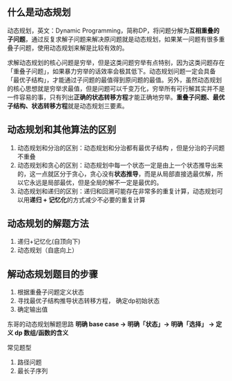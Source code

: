 ## 什么是动态规划
动态规划，英文：Dynamic Programming，简称DP，将问题分解为**互相重叠的子问题**，通过反复求解子问题来解决原问题就是动态规划，如果某一问题有很多重叠子问题，使用动态规划来解是比较有效的。

求解动态规划的核心问题是穷举，但是这类问题穷举有点特别，因为这类问题存在「重叠子问题」，如果暴力穷举的话效率会极其低下。动态规划问题一定会具备「最优子结构」，才能通过子问题的最值得到原问题的最值。另外，虽然动态规划的核心思想就是穷举求最值，但是问题可以千变万化，穷举所有可行解其实并不是一件容易的事，只有列出**正确的状态转移方程**才能正确地穷举。**重叠子问题、最优子结构、状态转移方程**就是动态规划三要素。

## 动态规划和其他算法的区别
1. 动态规划和分治的区别：动态规划和分治都有最优子结构 ，但是分治的子问题不重叠
2. 动态规划和贪心的区别：动态规划中每一个状态一定是由上一个状态推导出来的，这一点就区分于贪心，贪心没有**状态推导**，而是从局部直接选最优解，所以它永远是局部最优，但是全局的解不一定是最优的。
3. 动态规划和递归的区别：递归和回溯可能存在非常多的重复计算，动态规划可以用**递归 + 记忆化**的方式减少不必要的重复计算

## 动态规划的解题方法
1. 递归+记忆化(自顶向下)
2. 动态规划（自底向上）

## 解动态规划题目的步骤
1. 根据重叠子问题定义状态
2. 寻找最优子结构推导状态转移方程， 确定dp初始状态
3. 确定输出值

东哥的动态规划解题思路
**明确 base case -> 明确「状态」-> 明确「选择」 -> 定义 dp 数组/函数的含义**

常见题型
1. 路径问题
2. 最长子序列